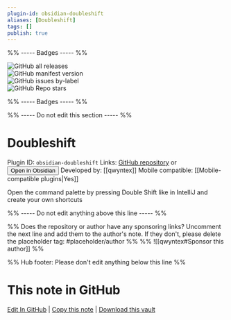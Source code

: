```yaml
---
plugin-id: obsidian-doubleshift
aliases: [Doubleshift]
tags: []
publish: true
---
```


%% ----- Badges ----- %%

![GitHub all releases](https://img.shields.io/github/downloads/qwyntex/doubleshift/total?color=573E7A&logo=github&style=for-the-badge)  
![GitHub manifest version](https://img.shields.io/github/manifest-json/v/qwyntex/doubleshift?color=573E7A&logo=github&style=for-the-badge)  
![GitHub issues by-label](https://img.shields.io/github/issues/qwyntex/doubleshift/help%20wanted?color=573E7A&logo=github&style=for-the-badge)  
![GitHub Repo stars](https://img.shields.io/github/stars/qwyntex/doubleshift?color=573E7A&logo=github&style=for-the-badge)

%% ----- Badges ----- %%

%% ----- Do not edit this section ----- %%

# Doubleshift

Plugin ID: `obsidian-doubleshift`
Links: [GitHub repository](https://github.com/qwyntex/doubleshift) or [<button id=HH>Open in Obsidian</button>](obsidian://show-plugin?id=obsidian-doubleshift)
Developed by: [[qwyntex]]
Mobile compatible: [[Mobile-compatible plugins|Yes]]

Open the command palette by pressing Double Shift like in IntelliJ and create your own shortcuts

%% ----- Do not edit anything above this line ----- %%

%% Does the repository or author have any sponsoring links? Uncomment the next line and add them to the author's note. If they don't, please delete the placeholder tag: #placeholder/author %%
%% ![[qwyntex#Sponsor this author]] %%

%% Hub footer: Please don't edit anything below this line %%

# This note in GitHub

<span class="git-footer">[Edit In GitHub](https://github.dev/obsidian-community/obsidian-hub/blob/main/02%20-%20Community%20Expansions/02.05%20All%20Community%20Expansions/Plugins/obsidian-doubleshift.md "git-hub-edit-note") | [Copy this note](https://raw.githubusercontent.com/obsidian-community/obsidian-hub/main/02%20-%20Community%20Expansions/02.05%20All%20Community%20Expansions/Plugins/obsidian-doubleshift.md "git-hub-copy-note") | [Download this vault](https://github.com/obsidian-community/obsidian-hub/archive/refs/heads/main.zip "git-hub-download-vault") </span>
